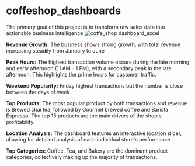 # coffeshop_dashboards
The primary goal of this project is to transform raw sales data into actionable business intelligence
![coffe_shop dashboard_excel](https://github.com/user-attachments/assets/3c4e48cc-0209-45f5-b089-5b28bab2c509)

**Revenue Growth:**
The business shows strong growth, with total revenue increasing steadily from January to June



**Peak Hours:** 
The highest transaction volume occurs during the late morning and early afternoon (11 AM - 1 PM), with a secondary peak in the late afternoon. This highlights the prime hours for customer traffic.


**Weekend Popularity:**
Friday highest transactions but the number is close between the days of week 


**Top Products:**
The most popular product by both transactions and revenue is Brewed chai tea, followed by Gourmet brewed coffee and Barista Espresso. The top 15 products are the main drivers of the shop's profitability.

**Location Analysis:**
The dashboard features an interactive location slicer, allowing for detailed analysis of each individual store's performance


**Top Categories:**
Coffee, Tea, and Bakery are the dominant product categories, collectively making up the majority of transactions.
